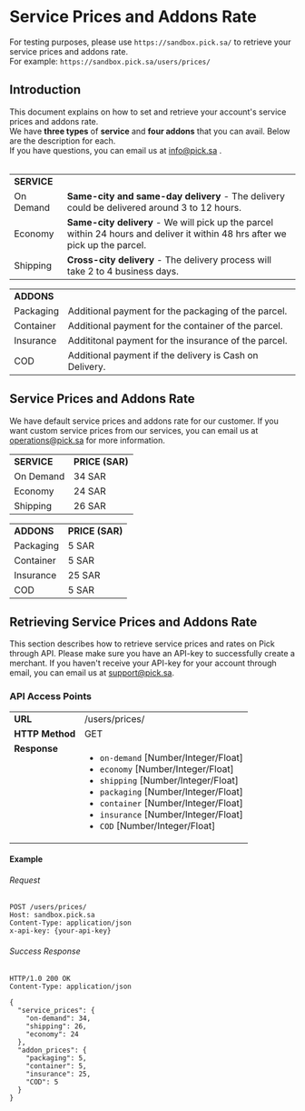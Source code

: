 # Service Prices and Addons Rate
For testing purposes, please use `https://sandbox.pick.sa/` to retrieve your service prices and addons rate.<br>
For example: `https://sandbox.pick.sa/users/prices/`

## Introduction
This document explains on how to set and retrieve your account's service prices and addons rate.<br>
We have **three types** of **service** and **four addons** that you can avail. Below are the description for each.<br>
If you have questions, you can email us at info@pick.sa .
<br><br>

<table>
  <tr>
    <td colspan=2><strong>SERVICE</strong></td>
  </tr>
  <tr>
    <td>On Demand</td>
    <td> <b>Same-city and same-day delivery</b> - The delivery could be delivered around 3 to 12 hours.</td>
  </tr>
  <tr>
    <td>Economy</td>
    <td><b>Same-city delivery</b> - We will pick up the parcel within 24 hours and deliver it within 48 hrs after we pick up the parcel.</td>
  </tr>
  <tr>
    <td>Shipping</td>
    <td><b>Cross-city delivery</b> - The delivery process will take 2 to 4 business days.</td>
  </tr>
</table>

<table>
  <tr>
    <td colspan=2><strong>ADDONS</strong></td>
  </tr>
  <tr>
    <td>Packaging</td>
    <td>Additional payment for the packaging of the parcel.</td>
  </tr>
  <tr>
    <td>Container</td>
    <td>Additional payment for the container of the parcel.</td>
  </tr>
  <tr>
    <td>Insurance</td>
    <td>Addititonal payment for the insurance of the parcel.</td>
  </tr>
  <tr>
    <td>COD</td>
    <td>Additional payment if the delivery is Cash on Delivery.</td>
  </tr>
</table>


## Service Prices and Addons Rate
We have default service prices and addons rate for our customer. If you want custom service prices from our services, you can email us at
operations@pick.sa for more information.

<table>
  <tr>
    <td><strong>SERVICE</strong></td>
    <td><strong>PRICE (SAR)</strong></td>
  </tr>
  <tr>
    <td>On Demand</td>
    <td>34 SAR</td>
  </tr>
  <tr>
    <td>Economy</td>
    <td>24 SAR</td>
  </tr>
  <tr>
    <td>Shipping</td>
    <td>26 SAR</td>
  </tr>
</table>

<table>
  <tr>
    <td><strong>ADDONS</strong></td>
    <td><strong>PRICE (SAR)</strong></td>
  </tr>
  <tr>
    <td>Packaging</td>
    <td>5 SAR</td>
  </tr>
  <tr>
    <td>Container</td>
    <td>5 SAR</td>
  </tr>
  <tr>
    <td>Insurance</td>
    <td>25 SAR</td>
  </tr>
  <tr>
    <td>COD</td>
    <td>5 SAR</td>
  </tr>
</table>

## Retrieving Service Prices and Addons Rate

This section describes how to retrieve service prices and rates on Pick through API.
Please make sure you have an API-key to successfully create a merchant. If you haven't receive your API-key for your account through email, you can email us at support@pick.sa.

### API Access Points

<table>
  <tr>
    <td><strong>URL</strong></td>
    <td> /users/prices/ </td>
  </tr>
  <tr>
    <td><strong>HTTP Method</strong></td>
    <td> GET </td>
  </tr>
  <tr>
    <td valign="top"><strong>Response</strong></td>
    <td>
      <ul>
        <li><code>on-demand</code> [Number/Integer/Float]
        <li><code>economy</code> [Number/Integer/Float]
        <li><code>shipping</code> [Number/Integer/Float]
        <li><code>packaging</code> [Number/Integer/Float]
        <li><code>container</code> [Number/Integer/Float]
        <li><code>insurance</code> [Number/Integer/Float]
        <li><code>COD</code> [Number/Integer/Float]
      </ul>
    </td>
  </tr>
</table>


#### Example

###### Request

```
POST /users/prices/
Host: sandbox.pick.sa
Content-Type: application/json
x-api-key: {your-api-key}

```

###### Success Response

```
HTTP/1.0 200 OK 
Content-Type: application/json

{
  "service_prices": {
    "on-demand": 34,
    "shipping": 26,
    "economy": 24
  },
  "addon_prices": {
    "packaging": 5,
    "container": 5,
    "insurance": 25,
    "COD": 5
  }
}
```
